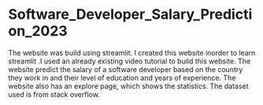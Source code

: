 # Software_Developer_Salary_Prediction_2023
The website was build using streamlit. I created this website inorder to learn streamlit .I used an already existing video tutorial to build this website. The website predict the salary of a software developer based on the country they work in and their level of education and years of experience. The website also has an explore page, which shows the statistics. The dataset used is from stack overflow. 
